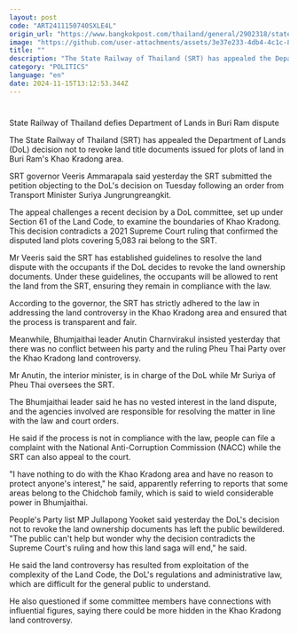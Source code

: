 ```yaml
---
layout: post
code: "ART2411150740SXLE4L"
origin_url: "https://www.bangkokpost.com/thailand/general/2902318/state-railway-of-thailand-defies-department-of-lands-in-buri-ram-dispute"
image: "https://github.com/user-attachments/assets/3e37e233-4db4-4c1c-88b0-b07697abab43"
title: ""
description: "The State Railway of Thailand (SRT) has appealed the Department of Lands (DoL) decision not to revoke land title documents issued for plots of land in Buri Ram"
category: "POLITICS"
language: "en"
date: 2024-11-15T13:12:53.344Z
---
```


# 

State Railway of Thailand defies Department of Lands in Buri Ram dispute

The State Railway of Thailand (SRT) has appealed the Department of Lands (DoL) decision not to revoke land title documents issued for plots of land in Buri Ram's Khao Kradong area.

SRT governor Veeris Ammarapala said yesterday the SRT submitted the petition objecting to the DoL's decision on Tuesday following an order from Transport Minister Suriya Jungrungreangkit.

The appeal challenges a recent decision by a DoL committee, set up under Section 61 of the Land Code, to examine the boundaries of Khao Kradong. This decision contradicts a 2021 Supreme Court ruling that confirmed the disputed land plots covering 5,083 rai belong to the SRT.

Mr Veeris said the SRT has established guidelines to resolve the land dispute with the occupants if the DoL decides to revoke the land ownership documents. Under these guidelines, the occupants will be allowed to rent the land from the SRT, ensuring they remain in compliance with the law.

According to the governor, the SRT has strictly adhered to the law in addressing the land controversy in the Khao Kradong area and ensured that the process is transparent and fair.

Meanwhile, Bhumjaithai leader Anutin Charnvirakul insisted yesterday that there was no conflict between his party and the ruling Pheu Thai Party over the Khao Kradong land controversy.

Mr Anutin, the interior minister, is in charge of the DoL while Mr Suriya of Pheu Thai oversees the SRT.

The Bhumjaithai leader said he has no vested interest in the land dispute, and the agencies involved are responsible for resolving the matter in line with the law and court orders.

He said if the process is not in compliance with the law, people can file a complaint with the National Anti-Corruption Commission (NACC) while the SRT can also appeal to the court.

"I have nothing to do with the Khao Kradong area and have no reason to protect anyone's interest," he said, apparently referring to reports that some areas belong to the Chidchob family, which is said to wield considerable power in Bhumjaithai.

People's Party list MP Jullapong Yooket said yesterday the DoL's decision not to revoke the land ownership documents has left the public bewildered. "The public can't help but wonder why the decision contradicts the Supreme Court's ruling and how this land saga will end," he said.

He said the land controversy has resulted from exploitation of the complexity of the Land Code, the DoL's regulations and administrative law, which are difficult for the general public to understand.

He also questioned if some committee members have connections with influential figures, saying there could be more hidden in the Khao Kradong land controversy.